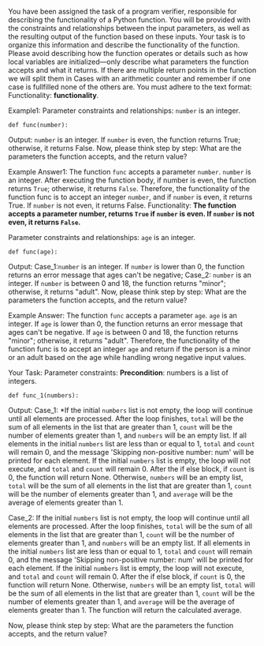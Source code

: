 
You have been assigned the task of a program verifier, responsible for describing the functionality of a Python function. You will be provided with the constraints and relationships between the input parameters, as well as the resulting output of the function based on these inputs. Your task is to organize this information and describe the functionality of the function. Please avoid describing how the function operates or details such as how local variables are initialized—only describe what parameters the function accepts and what it returns. If there are multiple return points in the function we will split them in Cases with an arithmetic counter and remember if one case is fullfilled none of the others are. You must adhere to the text format: Functionality: **functionality**.


Example1:
Parameter constraints and relationships: `number` is an integer.
```
def func(number):
```
Output: `number` is an integer. If `number` is even, the function returns True; otherwise, it returns False.
Now, please think step by step: What are the parameters the function accepts, and the return value?


Example Answer1:
The function `func` accepts a parameter `number`. `number` is an integer. After executing the function body, if number is even, the function returns `True`; otherwise, it returns `False`. Therefore, the functionality of the function func is to accept an integer `number`, and if `number` is even, it returns True. If `number` is not even, it returns False.
Functionality: **The function accepts a parameter number, returns `True` if `number` is even. If `number` is not even, it returns `False`.**


Parameter constraints and relationships: `age` is an integer.
```
def func(age):
```
Output: Case_1:`number` is an integer. If `number` is lower than 0, the function returns an error message that ages can't be negative; 
        Case_2: `number` is an integer. If `number` is between 0 and 18, the function returns "minor"; otherwise, it returns "adult".
Now, please think step by step: What are the parameters the function accepts, and the return value?


Example Answer:
The function `func` accepts a parameter `age`. `age` is an integer. If `age` is lower than 0, the function returns an error message that ages can't be negative. If `age` is between 0 and 18, the function returns "minor"; otherwise, it returns "adult". Therefore, the functionality of the function func is to accept an integer `age`  and return if the person is a minor or an adult based on the age while handling wrong negative input values.


Your Task:
Parameter constraints: **Precondition**: numbers is a list of integers.
```
def func_1(numbers):
```
Output: Case_1: *If the initial `numbers` list is not empty, the loop will continue until all elements are processed. After the loop finishes, `total` will be the sum of all elements in the list that are greater than 1, `count` will be the number of elements greater than 1, and `numbers` will be an empty list. If all elements in the initial `numbers` list are less than or equal to 1, `total` and `count` will remain 0, and the message 'Skipping non-positive number: num' will be printed for each element. If the initial `numbers` list is empty, the loop will not execute, and `total` and `count` will remain 0. After the if else block, if `count` is 0, the function will return None. Otherwise, `numbers` will be an empty list, `total` will be the sum of all elements in the list that are greater than 1, `count` will be the number of elements greater than 1, and `average` will be the average of elements greater than 1.

Case_2: If the initial `numbers` list is not empty, the loop will continue until all elements are processed. After the loop finishes, `total` will be the sum of all elements in the list that are greater than 1, `count` will be the number of elements greater than 1, and `numbers` will be an empty list. If all elements in the initial `numbers` list are less than or equal to 1, `total` and `count` will remain 0, and the message 'Skipping non-positive number: num' will be printed for each element. If the initial `numbers` list is empty, the loop will not execute, and `total` and `count` will remain 0. After the if else block, if `count` is 0, the function will return None. Otherwise, `numbers` will be an empty list, `total` will be the sum of all elements in the list that are greater than 1, `count` will be the number of elements greater than 1, and `average` will be the average of elements greater than 1. The function will return the calculated average.

Now, please think step by step: What are the parameters the function accepts, and the return value?
